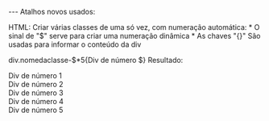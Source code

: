 --- Atalhos novos usados:

HTML:
Criar várias classes de uma só vez, com numeração automática:
    * O sinal de "$" serve para criar uma numeração dinâmica
    * As chaves "{}" São usadas para informar o conteúdo da div

div.nomedaclasse-$*5{Div de número $}
Resultado:
    <div class="nomediv-1">Div de número 1</div>
    <div class="nomediv-2">Div de número 2</div>
    <div class="nomediv-3">Div de número 3</div>
    <div class="nomediv-4">Div de número 4</div>
    <div class="nomediv-5">Div de número 5</div>